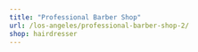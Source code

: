 ```yaml
---
title: "Professional Barber Shop"
url: /los-angeles/professional-barber-shop-2/
shop: hairdresser
---
```

